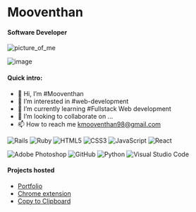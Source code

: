 # Mooventhan
#### Software Developer

![picture_of_me](https://github.com/kmooventhan98/kmooventhan98/assets/46749299/de86d31c-c3b3-4124-97b4-6b72cf71831e)

![image](https://github.com/kmooventhan98/kmooventhan98/assets/46749299/0a4f3822-3906-454e-8df6-a1f3705adec1)


#### Quick intro:
- 👋 Hi, I’m #Mooventhan
- 👀 I’m interested in #web-development
- 🌱 I’m currently learning #Fullstack Web development
- 💞️ I’m looking to collaborate on ...
- 📫 How to reach me kmooventhan98@gmail.com

![Rails](https://img.shields.io/badge/rails-%23CC0000.svg?style=for-the-badge&logo=ruby-on-rails&logoColor=white) ![Ruby](https://img.shields.io/badge/ruby-%23CC342D.svg?style=for-the-badge&logo=ruby&logoColor=white) ![HTML5](https://img.shields.io/badge/html5-%23E34F26.svg?style=for-the-badge&logo=html5&logoColor=white) ![CSS3](https://img.shields.io/badge/css3-%231572B6.svg?style=for-the-badge&logo=css3&logoColor=white) ![JavaScript](https://img.shields.io/badge/javascript-%23323330.svg?style=for-the-badge&logo=javascript&logoColor=%23F7DF1E) ![React](https://img.shields.io/badge/react-%2320232a.svg?style=for-the-badge&logo=react&logoColor=%2361DAFB)

![Adobe Photoshop](https://img.shields.io/badge/adobe%20photoshop-%2331A8FF.svg?style=for-the-badge&logo=adobe%20photoshop&logoColor=white) ![GitHub](https://img.shields.io/badge/github-%23121011.svg?style=for-the-badge&logo=github&logoColor=white) ![Python](https://img.shields.io/badge/python-3670A0?style=for-the-badge&logo=python&logoColor=ffdd54) ![Visual Studio Code](https://img.shields.io/badge/Visual%20Studio%20Code-0078d7.svg?style=for-the-badge&logo=visual-studio-code&logoColor=white)


#### Projects hosted

- [Portfolio](https://mooventhan-portfolio.web.app/)
- [Chrome extension](https://kmooventhan98.github.io/stickey-chrome-ext/)
- [Copy to Clipboard](https://kmooventhan98.github.io/online_image_editer/)
